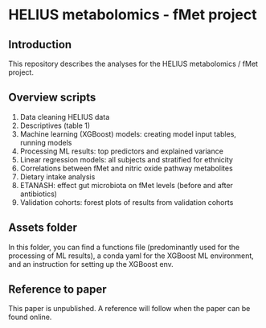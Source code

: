 # HELIUS metabolomics - fMet project

## Introduction
This repository describes the analyses for the HELIUS metabolomics / fMet project.

## Overview scripts
1. Data cleaning HELIUS data
2. Descriptives (table 1)
3. Machine learning (XGBoost) models: creating model input tables, running models
4. Processing ML results: top predictors and explained variance
5. Linear regression models: all subjects and stratified for ethnicity
6. Correlations between fMet and nitric oxide pathway metabolites
7. Dietary intake analysis 
8. ETANASH: effect gut microbiota on fMet levels (before and after antibiotics)
9. Validation cohorts: forest plots of results from validation cohorts

## Assets folder
In this folder, you can find a functions file (predominantly used for the processing of ML results), a conda yaml for the XGBoost ML environment, and an instruction for setting up the XGBoost env. 

## Reference to paper
This paper is unpublished. A reference will follow when the paper can be found online.
